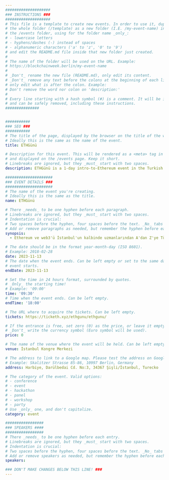 ```yaml
---
####################
### INSTRUCTIONS ###
####################
# This file is a template to create new events. In order to use it, duplicate
# the whole folder (/template) as a new folder (I.E. /my-event-name) inside of
# the /events folder, using for the folder name _only_:
# - lowercase letters
# - hyphens/dashes (-) instead of spaces
# - alphanumeric characters ('a' to 'z', '0' to '9')
# and edit the README.md file inside that new folder just created.
#
# The name of the folder will be used on the URL. Example:
# https://blockchainweek.berlin/my-event-name
#
# _Don't_ rename the new file (README.md), only edit its content.
# _Don't_ remove any text before the colons at the beginning of each line,
# only edit what is after the colon. Example:
# Don't remove the word nor colon on 'description:'
#
# Every line starting with a hash symbol (#) is a comment. It will be ignored
# and can be safely removed, including these instructions.
###############


###########
### SEO ###
###########
# The title of the page, displayed by the browser on the title of the window.
# Ideally this is the same as the name of the event.
title: ETHGünü

# Description for this event. This will be rendered as a <meta> tag in the HTML,
# and displayed on the /events page. Keep it short.
# Linebreaks are ignored, but they _must_ start with two spaces.
description: ETHGünü is a 1-day intro-to-Ethereum event in the Turkish language focused on locals - students, software developers, and people who are curious to learn more about what's possible with Ethereum.

#####################
### EVENT DETAILS ###
#####################
# The name of the event you're creating.
# Ideally this is the same as the title.
name: ETHGünü

# There _needs_ to be one hyphen before each paragraph.
# Linebreaks are ignored, but they _must_ start with two spaces.
# Indentation is crucial:
# Two spaces before the hyphen, four spaces before the text. _No_ tabs allowed.
# Add or remove paragraphs as needed, but remember the hyphen before each entry.
synopsis:
  - Ethereum ve web3'ü İstanbul'un kalbinde uzmanlarından A'dan Z'ye Türkçe öğrenin!

# The date should be in the format year-month-day (ISO 8601).
# Example: 2018-02-28
date: 2023-11-13
# The date when the event ends. Can be left empty or set to the same day the
# event starts.
endDate: 2023-11-13

# Set the time in 24 hours format, surrounded by quotes.
# _Only_ the starting time!
# Example: '09:00'
time: '09:30'
# Time when the event ends. Can be left empty.
endTime: '18:00'

# The URL where to acquire the tickets. Can be left empty.
tickets: https://ticketh.xyz/ethgunu/ethgunu/

# If the entrance is free, set zero (0) as the price, or leave it empty.
# _Don't_ write the currency symbol (Euro symbol will be used).
price: 0

# The name of the venue where the event will be held. Can be left empty.
venue: İstanbul Kongre Merkezi

# The address to link to a Google map. Please test the address on Google Maps.
# Example: Skalitzer Strasse 85-86, 10997 Berlin, Germany
address: Harbiye, Darülbedai Cd. No:3, 34367 Şişli/İstanbul, Turecko

# The category of the event. Valid options:
# - conference
# - event
# - hackathon
# - panel
# - workshop
# - party
# Use _only_ one, and don't capitalize.
category: event

#################
### SPEAKERS ####
#################
# There _needs_ to be one hyphen before each entry.
# Linebreaks are ignored, but they _must_ start with two spaces.
# Indentation is crucial:
# Two spaces before the hyphen, four spaces before the text. _No_ tabs allowed.
# Add or remove speakers as needed, but remember the hyphen before each entry.
speakers:

### DON'T MAKE CHANGES BELOW THIS LINE! ###
---
```


<!-- ### DON'T MAKE CHANGES BELOW THIS LINE! ### -->

<Event-Content/>
